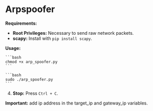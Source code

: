 # Arpspoofer

**Requirements:**

* **Root Privileges:** Necessary to send raw network packets.
* **scapy:** Install with `pip install scapy`.

**Usage:**

    ```bash
    chmod +x arp_spoofer.py
    ```

    ```bash
    sudo ./arp_spoofer.py
    ```

4.  **Stop:** Press `Ctrl + C`.

**Important:** add ip address in the target_ip and gateway_ip variables.
